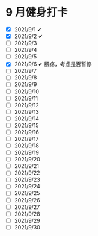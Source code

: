 # 9 月健身打卡

- [x] 2021/9/1 ✔
- [x] 2021/9/2 ✔
- [ ] 2021/9/3
- [ ] 2021/9/4
- [ ] 2021/9/5
- [x] 2021/9/6 ✔ 腰疼，考虑是否暂停
- [ ] 2021/9/7 
- [ ] 2021/9/8
- [ ] 2021/9/9 
- [ ] 2021/9/10 
- [ ] 2021/9/11
- [ ] 2021/9/12
- [ ] 2021/9/13
- [ ] 2021/9/14
- [ ] 2021/9/15
- [ ] 2021/9/16
- [ ] 2021/9/17
- [ ] 2021/9/18
- [ ] 2021/9/19
- [ ] 2021/9/20
- [ ] 2021/9/21
- [ ] 2021/9/22
- [ ] 2021/9/23
- [ ] 2021/9/24 
- [ ] 2021/9/25 
- [ ] 2021/9/26 
- [ ] 2021/9/27
- [ ] 2021/9/28
- [ ] 2021/9/29
- [ ] 2021/9/30
